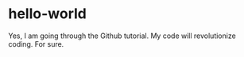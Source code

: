 # hello-world
Yes, I am going through the Github tutorial. 
My code will revolutionize coding. For sure.
